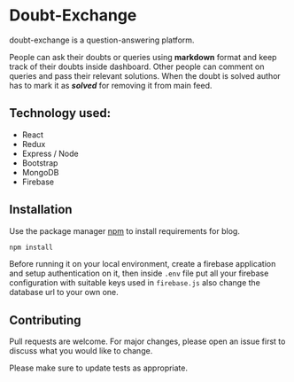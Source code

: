 # Doubt-Exchange

doubt-exchange is a question-answering platform.

People can ask their doubts or queries using **markdown** format and keep track of their doubts inside dashboard. Other people can comment on queries and pass their relevant solutions. When the doubt is solved author has to mark it as ***solved*** for removing it from main feed.  

## Technology used:

- React
- Redux
- Express / Node
- Bootstrap
- MongoDB
- Firebase
## Installation

Use the package manager [npm](https://www.npmjs.com/) to install requirements for blog.
```bash
npm install
```
Before running it on your local environment, create a firebase application and setup authentication on it, then inside `.env` file put all your firebase configuration with suitable keys used in `firebase.js` also change the database url to your own one.

## Contributing
Pull requests are welcome. For major changes, please open an issue first to discuss what you would like to change.

Please make sure to update tests as appropriate.
